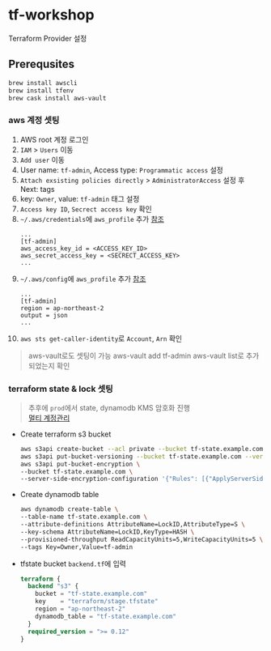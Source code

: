 # tf-workshop

Terraform Provider 설정

## Prerequsites

```zsh
brew install awscli
brew install tfenv
brew cask install aws-vault
```

### aws 계정 셋팅

1. AWS root 계정 로그인
1. `IAM` > `Users` 이동
1. `Add user` 이동
1. User name: `tf-admin`, Access type: `Programmatic access` 설정
1. `Attach exsisting policies directly` > `AdministratorAccess` 설정 후 Next: tags
1. key: `Owner`, value: `tf-admin` 태그 설정
1. `Access key ID`, `Secrect access key` 확인
1. `~/.aws/credentials`에 `aws_profile` 추가 [참조](https://docs.aws.amazon.com/ko_kr/cli/latest/userguide/cli-configure-profiles.html)
    ```
    ...
    [tf-admin]
    aws_access_key_id = <ACCESS_KEY_ID>
    aws_secret_access_key = <SECRECT_ACCESS_KEY>
    ...
    ```
1. `~/.aws/config`에 `aws_profile` 추가 [참조](https://docs.aws.amazon.com/ko_kr/cli/latest/userguide/cli-configure-profiles.html)
    ```
    ...
    [tf-admin]
    region = ap-northeast-2
    output = json
    ...
    ```
1. `aws sts get-caller-identity`로 `Account`, `Arn` 확인

> aws-vault로도 셋팅이 가능
> aws-vault add tf-admin
> aws-vault list로 추가 되었는지 확인

### terraform state & lock 셋팅

> 추후에 `prod`에서 state, dynamodb KMS 암호화 진행 </br>
> [멀티 계정관리](https://www.terraform.io/docs/backends/types/s3.html#delegating-access)

- Create terraform s3 bucket
    ```zsh
    aws s3api create-bucket --acl private --bucket tf-state.example.com --region ap-northeast-2 --create-bucket-configuration LocationConstraint=ap-northeast-2
    aws s3api put-bucket-versioning --bucket tf-state.example.com --versioning-configuration Status=Enabled
    aws s3api put-bucket-encryption \
    --bucket tf-state.example.com \
    --server-side-encryption-configuration '{"Rules": [{"ApplyServerSideEncryptionByDefault": {"SSEAlgorithm": "AES256"}}]}'
    ```
- Create dynamodb table
    ```zsh
    aws dynamodb create-table \
    --table-name tf-state.example.com \
    --attribute-definitions AttributeName=LockID,AttributeType=S \
    --key-schema AttributeName=LockID,KeyType=HASH \
    --provisioned-throughput ReadCapacityUnits=5,WriteCapacityUnits=5 \
    --tags Key=Owner,Value=tf-admin
    ```
- tfstate bucket `backend.tf`에 입력
    ```tf
    terraform {
      backend "s3" {
        bucket = "tf-state.example.com"
        key    = "terraform/stage.tfstate"
        region = "ap-northeast-2"
        dynamodb_table = "tf-state.example.com"
      }
      required_version = ">= 0.12"
    }
    ```